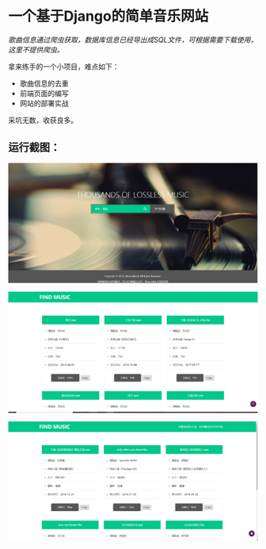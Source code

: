 #  一个基于Django的简单音乐网站

*歌曲信息通过爬虫获取，数据库信息已经导出成SQL文件，可根据需要下载使用，这里不提供爬虫。*

拿来练手的一个小项目，难点如下：

- 歌曲信息的去重
- 前端页面的编写
- 网站的部署实战



采坑无数，收获良多。



## 运行截图：

![首页](/image/first.png)



![搜索](/image/search.png)



![手气不错](/image/luck.png)



